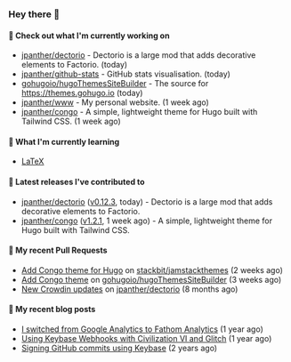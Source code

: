 ### Hey there 👋

#### 👷 Check out what I'm currently working on

- [jpanther/dectorio](https://github.com/jpanther/dectorio) - Dectorio is a large mod that adds decorative elements to Factorio. (today)
- [jpanther/github-stats](https://github.com/jpanther/github-stats) - GitHub stats visualisation. (today)
- [gohugoio/hugoThemesSiteBuilder](https://github.com/gohugoio/hugoThemesSiteBuilder) - The source for https://themes.gohugo.io (today)
- [jpanther/www](https://github.com/jpanther/www) - My personal website. (1 week ago)
- [jpanther/congo](https://github.com/jpanther/congo) - A simple, lightweight theme for Hugo built with Tailwind CSS. (1 week ago)

#### 🌱 What I'm currently learning
- [LaTeX](https://www.latex-project.org)

#### 🔭 Latest releases I've contributed to

- [jpanther/dectorio](https://github.com/jpanther/dectorio) ([v0.12.3](https://github.com/jpanther/dectorio/releases/tag/v0.12.3), today) - Dectorio is a large mod that adds decorative elements to Factorio.
- [jpanther/congo](https://github.com/jpanther/congo) ([v1.2.1](https://github.com/jpanther/congo/releases/tag/v1.2.1), 1 week ago) - A simple, lightweight theme for Hugo built with Tailwind CSS.

#### 🔨 My recent Pull Requests

- [Add Congo theme for Hugo](https://github.com/stackbit/jamstackthemes/pull/250) on [stackbit/jamstackthemes](https://github.com/stackbit/jamstackthemes) (2 weeks ago)
- [Add Congo theme](https://github.com/gohugoio/hugoThemesSiteBuilder/pull/69) on [gohugoio/hugoThemesSiteBuilder](https://github.com/gohugoio/hugoThemesSiteBuilder) (3 weeks ago)
- [New Crowdin updates](https://github.com/jpanther/dectorio/pull/194) on [jpanther/dectorio](https://github.com/jpanther/dectorio) (8 months ago)

#### 📜 My recent blog posts

- [I switched from Google Analytics to Fathom Analytics](https://jamespanther.com/writings/i-switched-from-google-analytics-to-fathom-analytics/) (1 year ago)
- [Using Keybase Webhooks with Civilization VI and Glitch](https://jamespanther.com/writings/using-keybase-webhooks-with-civilization-vi/) (1 year ago)
- [Signing GitHub commits using Keybase](https://jamespanther.com/writings/signing-github-commits-using-keybase/) (2 years ago)
